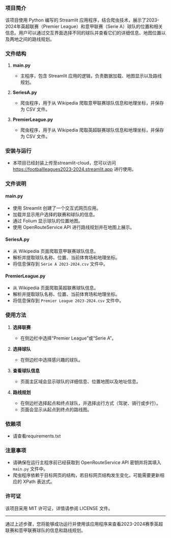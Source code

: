 ### 项目简介

该项目使用 Python 编写的 Streamlit 应用程序，结合爬虫技术，展示了2023-2024年英超联赛（Premier League）和意甲联赛（Serie A）球队的位置和相关信息。用户可以通过交互界面选择不同的球队并查看它们的详细信息、地图位置以及两地之间的路线规划。

### 文件结构

1. **main.py**
   - 主程序，包含 Streamlit 应用的逻辑，负责数据加载、地图显示以及路线规划。
   
2. **SeriesA.py**
   - 爬虫程序，用于从 Wikipedia 爬取意甲联赛球队信息和地理坐标，并保存为 CSV 文件。

3. **PremierLeague.py**
   - 爬虫程序，用于从 Wikipedia 爬取英超联赛球队信息和地理坐标，并保存为 CSV 文件。

### 安装与运行

- 本项目已经封装上传至streamlit-cloud，您可以访问 https://footballleagues2023-2024.streamlit.app 进行使用。

### 文件说明

#### main.py
- 使用 Streamlit 创建了一个交互式网页应用。
- 加载并显示用户选择的联赛和球队的信息。
- 通过 Folium 显示球队的位置地图。
- 使用 OpenRouteService API 进行路线规划并在地图上展示。

#### SeriesA.py
- 从 Wikipedia 页面爬取意甲联赛球队信息。
- 解析并提取球队名称、位置、当前体育场和地理坐标。
- 将信息保存到 `Serie A 2023-2024.csv` 文件中。

#### PremierLeague.py
- 从 Wikipedia 页面爬取英超联赛球队信息。
- 解析并提取球队名称、位置、当前体育场和地理坐标。
- 将信息保存到 `Premier League 2023-2024.csv` 文件中。

### 使用方法

1. **选择联赛**
   - 在侧边栏中选择“Premier League”或“Serie A”。

2. **选择球队**
   - 在侧边栏中选择感兴趣的球队。

3. **查看球队信息**
   - 页面主区域会显示球队的详细信息、位置地图以及地址信息。

4. **路线规划**
   - 在侧边栏选择起点和终点球队，并选择出行方式（驾驶、骑行或步行）。
   - 页面会显示从起点到终点的路线图。

### 依赖项

- 请查看requirements.txt

### 注意事项

- 请确保在运行主程序前已经获取到 OpenRouteService API 密钥并将其填入 `main.py` 文件中。
- 爬虫程序依赖于目标网页的结构，若目标网页结构发生变化，可能需要更新相应的 XPath 表达式。

### 许可证

该项目采用 MIT 许可证，详情请参阅 LICENSE 文件。

---

通过上述步骤，您将能够成功运行并使用该应用程序来查看2023-2024赛季英超联赛和意甲联赛球队的信息和路线规划。
